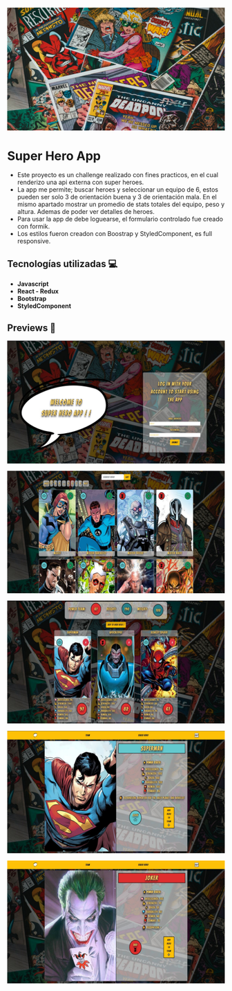 <p align='left'>
    <img src='./images/LandingPage.jpg' </img>
</p>

# Super Hero App
- Este proyecto es un challenge realizado con fines practicos, en el cual renderizo una api externa con super heroes. 
- La app me permite; buscar heroes y seleccionar un equipo de 6, estos pueden ser solo 3 de orientación buena y 3 de orientación mala. En el mismo apartado mostrar un promedio de stats totales del equipo, peso y altura. Ademas de poder ver detalles de heroes.
- Para usar la app de debe loguearse, el formulario controlado fue creado con formik.
- Los estilos fueron creadon con Boostrap y StyledComponent, es full responsive.

## Tecnologías utilizadas :computer: 

* __Javascript__
* __React - Redux__
* __Bootstrap__
* __StyledComponent__
 

## Previews 🌟

<p align='left'>
    <img src='./images/landing.jpg' </img>
</p>
<p align='left'>
    <img src='./images/search.jpg' </img>
</p>
<p align='left'>
    <img src='./images/team.jpg' </img>
</p>
<p align='left'>
    <img src='./images/detail1.jpg' </img>
</p>
<p align='left'>
    <img src='./images/detail2.jpg' </img>
</p>